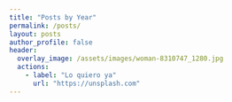 ```yaml
---
title: "Posts by Year"
permalink: /posts/
layout: posts
author_profile: false
header:
  overlay_image: /assets/images/woman-8310747_1280.jpg
  actions:
    - label: "Lo quiero ya"
      url: "https://unsplash.com"
---
```

